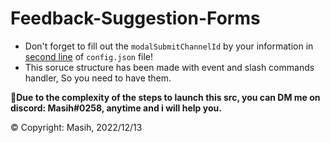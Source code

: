 # Feedback-Suggestion-Forms
- Don't forget to fill out the `modalSubmitChannelId` by your information in [second line](https://github.com/Masihdeveloper/Feedback-Suggestion-Forms/blob/main/config.json#L2) of `config.json` file!
- This soruce structure has been made with event and slash commands handler, So you need to have them.

**📩Due to the complexity of the steps to launch this src, you can DM me on discord: Masih#0258, anytime and i will help you.**

© Copyright: Masih, 2022/12/13
